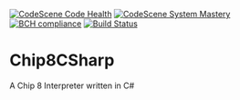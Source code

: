 [![CodeScene Code Health](https://codescene.io/projects/7746/status-badges/code-health)](https://codescene.io/projects/7746)
[![CodeScene System Mastery](https://codescene.io/projects/7746/status-badges/system-mastery)](https://codescene.io/projects/7746)
[![BCH compliance](https://bettercodehub.com/edge/badge/greggameplayer/Chip8CSharp?branch=master)](https://bettercodehub.com/)
[![Build Status](https://img.shields.io/endpoint.svg?url=https%3A%2F%2Factions-badge.atrox.dev%2Fgreggameplayer%2FChip8CSharp%2Fbadge%3Fref%3Dmaster&style=flat)](https://actions-badge.atrox.dev/greggameplayer/Chip8CSharp/goto?ref=master)

# Chip8CSharp

A Chip 8 Interpreter written in C#
